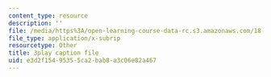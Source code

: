 ```yaml
---
content_type: resource
description: ''
file: /media/https%3A/open-learning-course-data-rc.s3.amazonaws.com/18-01sc-single-variable-calculus-fall-2010/e3d2f15495355ca2bab8a3c06e82a467_z1FRDkxlmg8.vtt
file_type: application/x-subrip
resourcetype: Other
title: 3play caption file
uid: e3d2f154-9535-5ca2-bab8-a3c06e82a467
---
```

